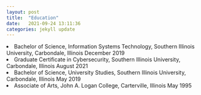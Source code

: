 ```yaml
---
layout: post
title:  "Education"
date:   2021-09-24 13:11:36
categories: jekyll update
---
```

<li>Bachelor of Science, Information Systems Technology, Southern Illinois University, Carbondale, Illinois December 2019
</li>

<li>Graduate Certificate in Cybersecurity, Southern Illinois University, Carbondale, Illinois August 2021  
</li>

<li>Bachelor of Science, University Studies, Southern Illinois University, Carbondale, Illinois May 2019
</li>

<li> Associate of Arts, John A. Logan College, Carterville, Illinois                                 May 1995
</li>









